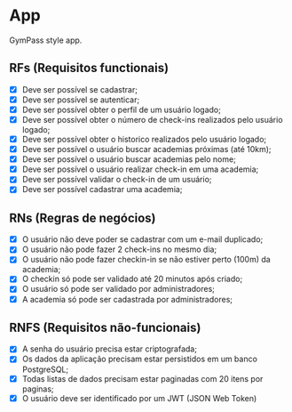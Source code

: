 # App

GymPass style app.

## RFs (Requisitos functionais)

- [x] Deve ser possível se cadastrar;
- [x] Deve ser possível se autenticar;
- [x] Deve ser possível obter o perfil de um usuário logado;
- [x]  Deve ser possível obter o número de check-ins realizados pelo      usuário logado;
- [x]  Deve ser possível obter o historico realizados pelo      usuário logado;
- [x]  Deve ser possível o usuário buscar academias próximas (até 10km);
- [x]  Deve ser possível o usuário buscar academias pelo nome;
- [x]  Deve ser possível o usuário realizar check-in em uma academia;
- [x]  Deve ser possível validar o check-in de um usuário;
- [x]  Deve ser possível cadastrar uma academia;

## RNs (Regras de negócios)

- [x] O usuário não deve poder se cadastrar com um e-mail duplicado;
- [x] O usuário não pode fazer 2 check-ins no mesmo dia;
- [x] O usuário não pode fazer checkin-in se não estiver perto (100m) da academia;
- [x] O checkin só pode ser validado até 20 minutos após criado;
- [x] O usuário só pode ser validado por administradores;
- [x] A academia só pode ser cadastrada por administradores;

## RNFS (Requisitos não-funcionais)

- [x] A senha do usuário precisa estar criptografada;
- [x] Os dados da aplicação precisam estar persistidos em um banco PostgreSQL;
- [x] Todas listas de dados precisam estar paginadas com 20 itens por paginas;
- [x] O usuário deve ser identificado por um JWT (JSON Web Token)
